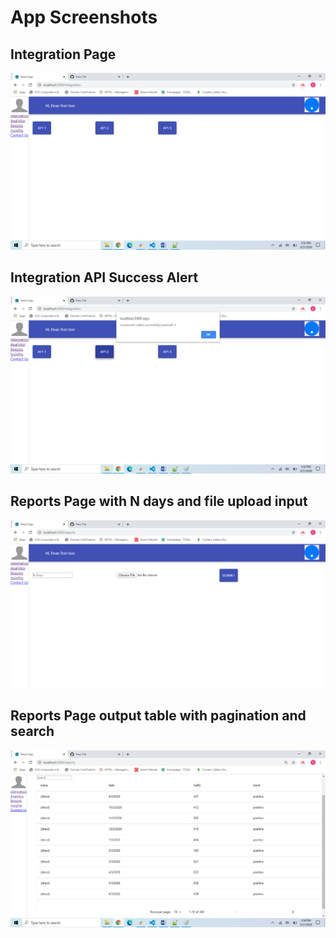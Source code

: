 # App Screenshots

## Integration Page
![Integration](public/Integration.png)

## Integration API Success Alert

![Integration API](public/Integration_APISucees_Alert.png)

## Reports Page with N days and file upload input

![Reports Page Form](public/ReportsInputPage.png)

## Reports Page output table with pagination and search

![Reports Page Table](public/ReportsTablePage.png)